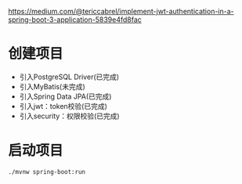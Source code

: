 https://medium.com/@tericcabrel/implement-jwt-authentication-in-a-spring-boot-3-application-5839e4fd8fac

# 创建项目
* 引入PostgreSQL Driver(已完成)
* 引入MyBatis(未完成)
* 引入Spring Data JPA(已完成)
* 引入jwt：token校验(已完成)
* 引入security：权限校验(已完成)

# 启动项目
```bash
./mvnw spring-boot:run
``` 